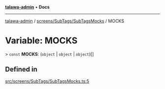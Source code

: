 [**talawa-admin**](../../../../README.md) • **Docs**

***

[talawa-admin](../../../../modules.md) / [screens/SubTags/SubTagsMocks](../README.md) / MOCKS

# Variable: MOCKS

\> `const` **MOCKS**: (`object` \| `object` \| `object`)[]

## Defined in

[src/screens/SubTags/SubTagsMocks.ts:5](https://github.com/PalisadoesFoundation/talawa-admin/blob/7a991b3aa824070bd53d6367f1ce7f072321af88/src/screens/SubTags/SubTagsMocks.ts#L5)
